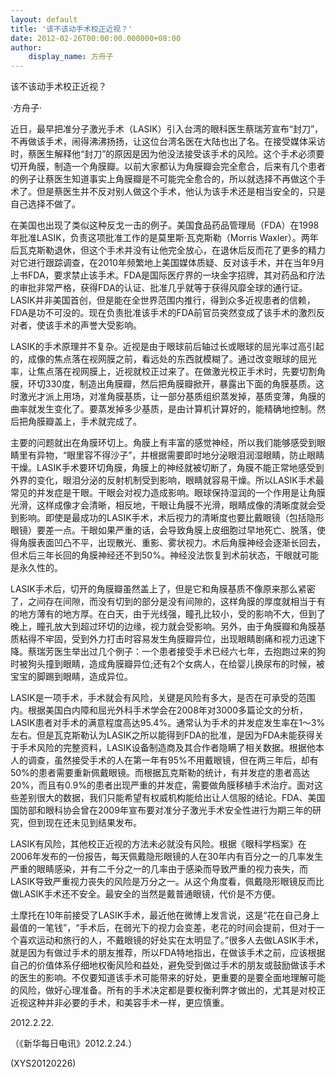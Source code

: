 ```yaml
---
layout: default
title: '该不该动手术校正近视？'
date: 2012-02-26T00:00:00.000000+08:00
author:
    display_name: 方舟子
---
```


该不该动手术校正近视？

·方舟子·

近日，最早把准分子激光手术（LASIK）引入台湾的眼科医生蔡瑞芳宣布“封刀”，不再做该手术，闹得沸沸扬扬，让这位台湾名医在大陆也出了名。在接受媒体采访时，蔡医生解释他“封刀”的原因是因为他没法接受该手术的风险。这个手术必须要切开角膜，制造一个角膜瓣。以前大家都认为角膜瓣会完全愈合，后来有几个患者的例子让蔡医生知道事实上角膜瓣是不可能完全愈合的，所以就选择不再做这个手术了。但是蔡医生并不反对别人做这个手术，他认为该手术还是相当安全的，只是自己选择不做了。

在美国也出现了类似这种反戈一击的例子。美国食品药品管理局（FDA）在1998年批准LASIK，负责这项批准工作的是莫里斯·瓦克斯勒（Morris Waxler）。两年后瓦克斯勒退休，但这个手术并没有让他完全放心，在退休后反而花了更多的精力对它进行跟踪调查，在2010年频繁地上美国媒体质疑、反对该手术，并在当年9月上书FDA，要求禁止该手术。FDA是国际医疗界的一块金字招牌，其对药品和疗法的审批非常严格，获得FDA的认证、批准几乎就等于获得风靡全球的通行证。LASIK并非美国首创，但是能在全世界范围内推行，得到众多近视患者的信赖，FDA是功不可没的。现在负责批准该手术的FDA前官员突然变成了该手术的激烈反对者，使该手术的声誉大受影响。

LASIK的手术原理并不复杂。近视是由于眼球前后轴过长或眼球的屈光率过高引起的，成像的焦点落在视网膜之前，看远处的东西就模糊了。通过改变眼球的屈光率，让焦点落在视网膜上，近视就校正过来了。在做激光校正手术时，先要切割角膜，环切330度，制造出角膜瓣，然后把角膜瓣掀开，暴露出下面的角膜基质。这时激光才派上用场，对准角膜基质，让一部分基质组织蒸发掉，基质变薄，角膜的曲率就发生变化了。要蒸发掉多少基质，是由计算机计算好的，能精确地控制。然后把角膜瓣盖上，手术就完成了。

主要的问题就出在角膜环切上。角膜上有丰富的感觉神经，所以我们能够感受到眼睛里有异物，“眼里容不得沙子”，并根据需要即时地分泌眼泪润湿眼睛，防止眼睛干燥。LASIK手术要环切角膜，角膜上的神经就被切断了，角膜不能正常地感受到外界的变化，眼泪分泌的反射机制受到影响，眼睛就容易干燥。所以LASIK手术最常见的并发症是干眼。干眼会对视力造成影响。眼球保持湿润的一个作用是让角膜光滑，这样成像才会清晰，相反地，干眼让角膜不光滑，眼睛成像的清晰度就会受到影响。即使是最成功的LASIK手术，术后视力的清晰度也要比戴眼镜（包括隐形眼镜）要差一点。干眼如果严重的话，会导致角膜上皮细胞过早地死亡、脱落，使得角膜表面凹凸不平，出现散光、重影、雾状视力。术后角膜神经会逐渐长回去，但术后三年长回的角膜神经还不到50%。神经没法恢复到术前状态，干眼就可能是永久性的。

LASIK手术后，切开的角膜瓣虽然盖上了，但是它和角膜基质不像原来那么紧密了，之间存在间隙，而没有切到的部分是没有间隙的，这样角膜的厚度就相当于有的地方薄有的地方厚。在白天，由于光线强，瞳孔比较小，受的影响不大，但到了晚上，瞳孔放大到超过环切的边缘，视力就会受影响。另外，由于角膜瓣和角膜基质粘得不牢固，受到外力打击时容易发生角膜瓣异位，出现眼睛剧痛和视力迅速下降。蔡瑞芳医生举出过几个例子：一个患者接受手术已经六七年，去抱跑过来的狗时被狗头撞到眼睛，造成角膜瓣异位;还有2个女病人，在给婴儿换尿布的时候，被宝宝的脚踢到眼睛，造成异位。

LASIK是一项手术，手术就会有风险，关键是风险有多大，是否在可承受的范围内。根据美国白内障和屈光外科手术学会在2008年对3000多篇论文的分析，LASIK患者对手术的满意程度高达95.4%。通常认为手术的并发症发生率在1～3%左右。但是瓦克斯勒认为LASIK之所以能得到FDA的批准，是因为FDA未能获得关于手术风险的完整资料，LASIK设备制造商及其合作者隐瞒了相关数据。根据他本人的调查，虽然接受手术的人在第一年有95%不用戴眼镜，但在两三年后，却有50%的患者需要重新佩戴眼镜。而根据瓦克斯勒的统计，有并发症的患者高达20%，而且有0.9%的患者出现严重的并发症，需要做角膜移植手术治疗。面对这些差别很大的数据，我们只能希望有权威机构能给出让人信服的结论。FDA、美国国防部和眼科协会曾在2009年宣布要对准分子激光手术安全性进行为期三年的研究，但到现在还未见到结果发布。

LASIK有风险，其他校正近视的方法未必就没有风险。根据《眼科学档案》在2006年发布的一份报告，每天佩戴隐形眼镜的人在30年内有百分之一的几率发生严重的眼睛感染，并有二千分之一的几率由于感染而导致严重的视力丧失，而LASIK导致严重视力丧失的风险是万分之一。从这个角度看，佩戴隐形眼镜反而比做LASIK手术还不安全。最安全的当然是戴普通眼镜，代价是不方便。

土摩托在10年前接受了LASIK手术，最近他在微博上发言说，这是“花在自己身上最值的一笔钱”，“手术后，在弱光下的视力会变差，老花的时间会提前，但对于一个喜欢运动和旅行的人，不戴眼镜的好处实在太明显了。”很多人去做LASIK手术，就是因为有做过手术的朋友推荐，所以FDA特地指出，在做该手术之前，应该根据自己的价值体系仔细地权衡风险和益处，避免受到做过手术的朋友或鼓励做该手术的医生的影响。不仅要知道该手术可能带来的好处，更重要的是要全面地理解可能的风险，做好心理准备。所有的手术决定都是要权衡利弊才做出的，尤其是对校正近视这种并非必要的手术，和美容手术一样，更应慎重。

2012.2.22.

（《新华每日电讯》2012.2.24.）

(XYS20120226)

